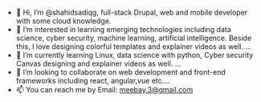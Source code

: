 - 👋 Hi, I’m @shahidsadiqg, full-stack Drupal, web and mobile developer with some cloud knowledge.
- 👀 I’m interested in learning emerging technologies including data science, cyber security, machine learning, artificial intelligence. Beside this, I love designing colorful templates and explainer videos as well. ...
- 🌱 I’m currently learning Linux, data science with python, Cyber security Canvas designing and explainer videos as well. ...
- 💞️ I’m looking to collaborate on web development and front-end frameworks including react, angular,vue etc....
- 📫 You can reach me by Email: meebay.3@gmail.com

<!---
shahidsadiqg/shahidsadiqg is a ✨ special ✨ repository because its `README.md` (this file) appears on your GitHub profile.
You can click the Preview link to take a look at your changes.
--->
